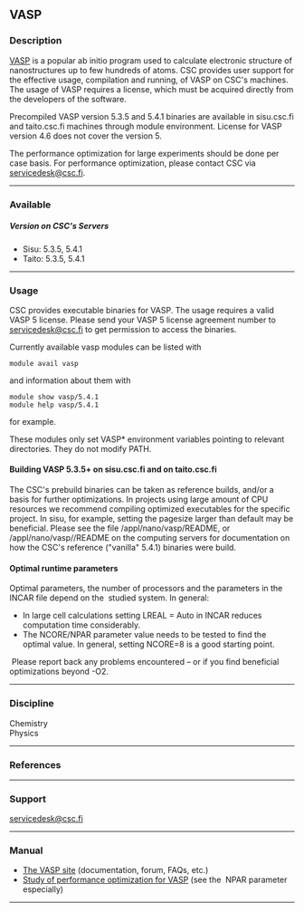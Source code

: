 ## VASP

### Description

[VASP](https://www.vasp.at) is a popular ab initio program used to calculate electronic structure of nanostructures up to few hundreds of atoms. CSC provides user support for the effective usage, compilation and running, of VASP on CSC's machines. The usage of VASP requires a license, which must be acquired directly from the developers of the software.

Precompiled VASP version 5.3.5 and 5.4.1 binaries are available in sisu.csc.fi and taito.csc.fi machines through module environment. License for VASP version 4.6 does not cover the version 5.

The performance optimization for large experiments should be done per case basis. For performance optimization, please contact CSC via servicedesk@csc.fi.

* * *

### Available

##### Version on CSC's Servers

*   Sisu: 5.3.5, 5.4.1
*   Taito: 5.3.5, 5.4.1

* * *

### Usage

CSC provides executable binaries for VASP. The usage requires a valid VASP 5 license. Please send your VASP 5 license agreement number to servicedesk@csc.fi to get permission to access the binaries.

Currently available vasp modules can be listed with

    module avail vasp

and information about them with

    module show vasp/5.4.1
    module help vasp/5.4.1

for example.

These modules only set VASP\* environment variables pointing to relevant directories. They do not modify PATH.

#### Building VASP 5.3.5+ on sisu.csc.fi and on taito.csc.fi

The CSC's prebuild binaries can be taken as reference builds, and/or a basis for further optimizations. In projects using large amount of CPU resources we recommend compiling optimized executables for the specific project. In sisu, for example, setting the pagesize larger than default may be beneficial. Please see the file /appl/nano/vasp/README, or /appl/nano/vasp/<version>/README on the computing servers for documentation on how the CSC's reference ("vanilla" 5.4.1) binaries were build.

#### Optimal runtime parameters

Optimal parameters, the number of processors and the parameters in the     INCAR file depend on the  studied system. In general:

*   In large cell calculations setting LREAL = Auto in INCAR reduces computation time considerably.
*   The NCORE/NPAR parameter value needs to be tested to find the optimal value. In general, setting NCORE=8 is a good starting point.

 Please report back any problems encountered – or if you find beneficial optimizations beyond -O2.

* * *

### Discipline

Chemistry  
Physics  

* * *

### References

* * *

### Support

servicedesk@csc.fi

* * *

### Manual

*   [The VASP site](https://www.vasp.at/) (documentation, forum, FAQs, etc.)
*   [Study of performance optimization for VASP](http://www.hector.ac.uk/cse/distributedcse/reports/vasp01/vasp01_collectives/) (see the     NPAR parameter especially)

* * *